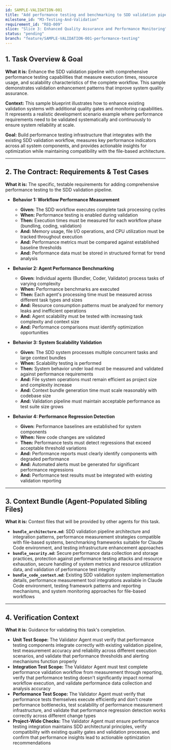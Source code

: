 ```yaml
---
id: SAMPLE-VALIDATION-001
title: "Add performance testing and benchmarking to SDD validation pipeline"
milestone_id: "M3-Testing-And-Validation"
requirement_id: "REQ-009"
slice: "Slice 3: Enhanced Quality Assurance and Performance Monitoring"
status: "pending"
branch: "feature/SAMPLE-VALIDATION-001-performance-testing"
---
```


## 1. Task Overview & Goal

**What it is:** Enhance the SDD validation pipeline with comprehensive performance testing capabilities that measure execution times, resource usage, and scalability characteristics of the complete workflow. This sample demonstrates validation enhancement patterns that improve system quality assurance.

**Context:** This sample blueprint illustrates how to enhance existing validation systems with additional quality gates and monitoring capabilities. It represents a realistic development scenario example where performance requirements need to be validated systematically and continuously to ensure system reliability at scale.

**Goal:** Build performance testing infrastructure that integrates with the existing SDD validation workflow, measures key performance indicators across all system components, and provides actionable insights for optimization while maintaining compatibility with the file-based architecture.

---

## 2. The Contract: Requirements & Test Cases

**What it is:** The specific, testable requirements for adding comprehensive performance testing to the SDD validation pipeline.

* **Behavior 1: Workflow Performance Measurement**
  * **Given:** The SDD workflow executes complete task processing cycles
  * **When:** Performance testing is enabled during validation
  * **Then:** Execution times must be measured for each workflow phase (bundling, coding, validation)
  * **And:** Memory usage, file I/O operations, and CPU utilization must be tracked throughout execution
  * **And:** Performance metrics must be compared against established baseline thresholds
  * **And:** Performance data must be stored in structured format for trend analysis

* **Behavior 2: Agent Performance Benchmarking**
  * **Given:** Individual agents (Bundler, Coder, Validator) process tasks of varying complexity
  * **When:** Performance benchmarks are executed
  * **Then:** Each agent's processing time must be measured across different task types and sizes
  * **And:** Resource consumption patterns must be analyzed for memory leaks and inefficient operations
  * **And:** Agent scalability must be tested with increasing task complexity and context size
  * **And:** Performance comparisons must identify optimization opportunities

* **Behavior 3: System Scalability Validation**
  * **Given:** The SDD system processes multiple concurrent tasks and large context bundles
  * **When:** Scalability testing is performed
  * **Then:** System behavior under load must be measured and validated against performance requirements
  * **And:** File system operations must remain efficient as project size and complexity increase
  * **And:** Context bundle generation time must scale reasonably with codebase size
  * **And:** Validation pipeline must maintain acceptable performance as test suite size grows

* **Behavior 4: Performance Regression Detection**
  * **Given:** Performance baselines are established for system components
  * **When:** New code changes are validated
  * **Then:** Performance tests must detect regressions that exceed acceptable threshold variations
  * **And:** Performance reports must clearly identify components with degraded performance
  * **And:** Automated alerts must be generated for significant performance regressions
  * **And:** Performance test results must be integrated with existing validation reporting

---

## 3. Context Bundle (Agent-Populated Sibling Files)

**What it is:** Context files that will be provided by other agents for this task.

* **`bundle_architecture.md`:** SDD validation pipeline architecture and integration patterns, performance measurement strategies compatible with file-based systems, benchmarking frameworks suitable for Claude Code environment, and testing infrastructure enhancement approaches
* **`bundle_security.md`:** Secure performance data collection and storage practices, protection against performance testing attacks and resource exhaustion, secure handling of system metrics and resource utilization data, and validation of performance test integrity
* **`bundle_code_context.md`:** Existing SDD validation system implementation details, performance measurement tool integrations available in Claude Code environment, testing framework patterns and reporting mechanisms, and system monitoring approaches for file-based workflows

---

## 4. Verification Context

**What it is:** Guidance for validating this task's completion.

* **Unit Test Scope:** The Validator Agent must verify that performance testing components integrate correctly with existing validation pipeline, test measurement accuracy and reliability across different execution scenarios, and validate that performance thresholds and alerting mechanisms function properly
* **Integration Test Scope:** The Validator Agent must test complete performance validation workflow from measurement through reporting, verify that performance testing doesn't significantly impact normal workflow execution, and validate performance data collection and analysis accuracy
* **Performance Test Scope:** The Validator Agent must verify that performance tests themselves execute efficiently and don't create performance bottlenecks, test scalability of performance measurement infrastructure, and validate that performance regression detection works correctly across different change types
* **Project-Wide Checks:** The Validator Agent must ensure performance testing integration maintains SDD architectural principles, verify compatibility with existing quality gates and validation processes, and confirm that performance insights lead to actionable optimization recommendations